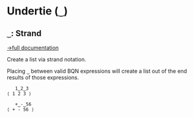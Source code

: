 # Undertie (`‿`)

## `‿`: Strand
[→full documentation](https://mlochbaum.github.io/BQN/doc/arrayrepr.html#strands)

Create a list via strand notation.

Placing `‿` between valid BQN expressions will create a list out of the end results of those expressions.


```bqn
   1‿2‿3
⟨ 1 2 3 ⟩

   +‿-‿56
⟨ + - 56 ⟩
```

